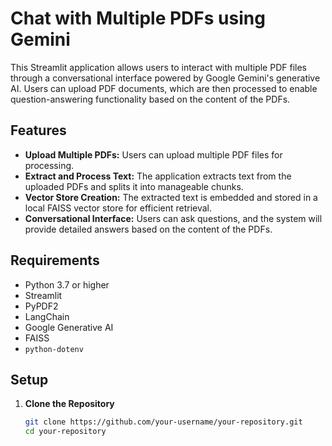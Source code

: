 # Chat with Multiple PDFs using Gemini

This Streamlit application allows users to interact with multiple PDF files through a conversational interface powered by Google Gemini's generative AI. Users can upload PDF documents, which are then processed to enable question-answering functionality based on the content of the PDFs.

## Features

- **Upload Multiple PDFs:** Users can upload multiple PDF files for processing.
- **Extract and Process Text:** The application extracts text from the uploaded PDFs and splits it into manageable chunks.
- **Vector Store Creation:** The extracted text is embedded and stored in a local FAISS vector store for efficient retrieval.
- **Conversational Interface:** Users can ask questions, and the system will provide detailed answers based on the content of the PDFs.

## Requirements

- Python 3.7 or higher
- Streamlit
- PyPDF2
- LangChain
- Google Generative AI
- FAISS
- `python-dotenv`

## Setup

1. **Clone the Repository**

   ```bash
   git clone https://github.com/your-username/your-repository.git
   cd your-repository
